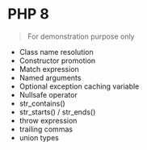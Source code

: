 # PHP 8

> For demonstration purpose only

- Class name resolution
- Constructor promotion
- Match expression
- Named arguments
- Optional exception caching variable
- Nullsafe operator
- str_contains()
- str_starts() / str_ends()
- throw expression
- trailing commas
- union types
